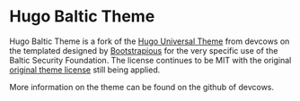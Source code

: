 # Hugo Baltic Theme

Hugo Baltic Theme is a fork of the [Hugo Universal Theme](https://github.com/devcows/hugo-universal-theme) from devcows on the templated designed by [Bootstrapious](http://bootstrapious.com/p/universal-business-e-commerce-template) for the very specific use of the Baltic Security Foundation. The license continues to be MIT with the original [original theme license](http://bootstrapious.com/p/universal-business-e-commerce-template) still being applied.

More information on the theme can be found on the github of devcows.
